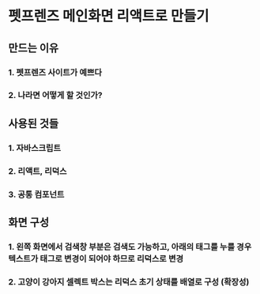# 펫프렌즈 메인화면 리액트로 만들기

## 만드는 이유
### 1. 펫프렌즈 사이트가 예쁘다
### 2. 나라면 어떻게 할 것인가?

## 사용된 것들
### 1. 자바스크립트
### 2. 리액트, 리덕스
### 3. 공통 컴포넌트

## 화면 구성
### 1. 왼쪽 화면에서 검색창 부분은 검색도 가능하고, 아래의 태그를 누를 경우 텍스트가 태그로 변경이 되어야 하므로 리덕스로 변경
### 2. 고양이 강아지 셀렉트 박스는 리덕스 초기 상태를 배열로 구성 (확장성)